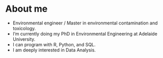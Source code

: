 # About me

- Environmental engineer / Master in environmental contamination and toxicology.
- I’m currently doing my PhD in Environmental Engineering at Adelaide University.
- I can program with R, Python, and SQL.
- I am deeply interested in Data Analysis. 
